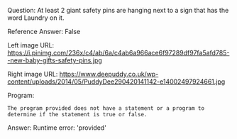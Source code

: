 Question: At least 2 giant safety pins are hanging next to a sign that has the word Laundry on it.

Reference Answer: False

Left image URL: https://i.pinimg.com/236x/c4/ab/6a/c4ab6a966ace6f97289df97fa5afd785--new-baby-gifts-safety-pins.jpg

Right image URL: https://www.deepuddy.co.uk/wp-content/uploads/2014/05/PuddyDee290420141142-e14002497924661.jpg

Program:

```
The program provided does not have a statement or a program to determine if the statement is true or false.
```
Answer: Runtime error: 'provided'

